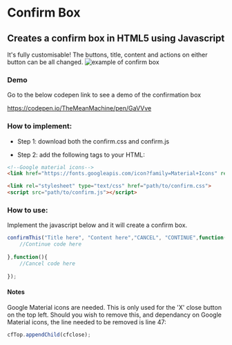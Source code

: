 # Confirm Box
## Creates a confirm box in HTML5 using Javascript

It's fully customisable! The buttons, title, content and actions on either button can be all changed.
![example of confirm box](https://i.imgur.com/0fqY2cc.png)

### Demo
Go to the below codepen link to see a demo of the confirmation box

https://codepen.io/TheMeanMachine/pen/GaVVve

### How to implement:

- Step 1: download both the confirm.css and confirm.js

- Step 2: add the following tags to your HTML:
```html
<!--Google material icons-->
<link href="https://fonts.googleapis.com/icon?family=Material+Icons" rel="stylesheet"> 

<link rel="stylesheet" type="text/css" href="path/to/confirm.css">
<script src="path/to/confirm.js"></script>
```
### How to use:

Implement the javascript below and it will create a confirm box.

```javascript
confirmThis("Title here", "Content here","CANCEL", "CONTINUE",function(){
    //Continue code here
    
},function(){
    //Cancel code here
    
});
```
#### Notes

Google Material icons are needed. This is only used for the 'X' close button on the top left. Should you wish to remove this, and dependancy on Google Material icons, the line needed to be removed is line 47:

```javascript
cfTop.appendChild(cfclose);
```
